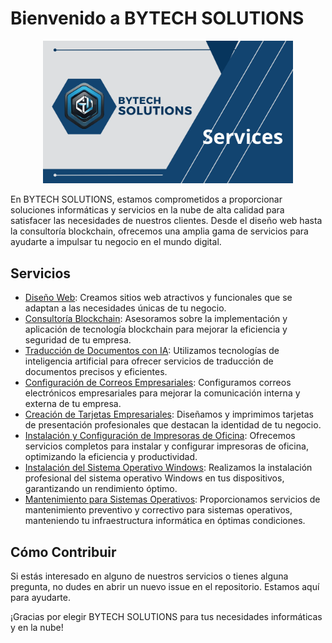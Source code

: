 # Bienvenido a BYTECH SOLUTIONS


<p align="center">
<img src="./services.png" width="400" alt="puppy-raffle">
<br/>


En BYTECH SOLUTIONS, estamos comprometidos a proporcionar soluciones informáticas y servicios en la nube de alta calidad para satisfacer las necesidades de nuestros clientes. Desde el diseño web hasta la consultoría blockchain, ofrecemos una amplia gama de servicios para ayudarte a impulsar tu negocio en el mundo digital.

## Servicios

- [Diseño Web](https://github.com/Bytech-Solutions/services/issues/1): Creamos sitios web atractivos y funcionales que se adaptan a las necesidades únicas de tu negocio.
- [Consultoría Blockchain](https://github.com/Bytech-Solutions/services/issues/2): Asesoramos sobre la implementación y aplicación de tecnología blockchain para mejorar la eficiencia y seguridad de tu empresa.
- [Traducción de Documentos con IA](https://github.com/Bytech-Solutions/services/issues/3): Utilizamos tecnologías de inteligencia artificial para ofrecer servicios de traducción de documentos precisos y eficientes.
- [Configuración de Correos Empresariales](https://github.com/Bytech-Solutions/services/issues/4): Configuramos correos electrónicos empresariales para mejorar la comunicación interna y externa de tu empresa.
- [Creación de Tarjetas Empresariales](https://github.com/Bytech-Solutions/services/issues/5): Diseñamos y imprimimos tarjetas de presentación profesionales que destacan la identidad de tu negocio.
- [Instalación y Configuración de Impresoras de Oficina](https://github.com/Bytech-Solutions/services/issues/7): Ofrecemos servicios completos para instalar y configurar impresoras de oficina, optimizando la eficiencia y productividad.
- [Instalación del Sistema Operativo Windows](https://github.com/Bytech-Solutions/services/issues/8): Realizamos la instalación profesional del sistema operativo Windows en tus dispositivos, garantizando un rendimiento óptimo.
- [Mantenimiento para Sistemas Operativos](https://github.com/Bytech-Solutions/services/issues/9): Proporcionamos servicios de mantenimiento preventivo y correctivo para sistemas operativos, manteniendo tu infraestructura informática en óptimas condiciones.


## Cómo Contribuir

Si estás interesado en alguno de nuestros servicios o tienes alguna pregunta, no dudes en abrir un nuevo issue en el repositorio. Estamos aquí para ayudarte.

¡Gracias por elegir BYTECH SOLUTIONS para tus necesidades informáticas y en la nube!